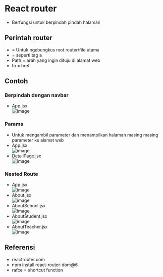 # React router
-	Berfungsi untuk berpindah pindah halaman
## Perintah router
- <BrowserRouter> = Untuk ngebungkus root router/file utama
- <link> = seperti tag a
- Path = arah yang ingin dituju di alamat web
- to = href

## Contoh 
### Berpindah dengan navbar
- App.jsx
<br>![image](https://user-images.githubusercontent.com/85721388/199172060-c940cdd6-9dba-4648-9fbd-d1d1464776f8.png)

### Params 
-	Untuk mengambil parameter dan menampilkan halaman masing masing parameter ke alamat web
-	App.jsx
  <br>![image](https://user-images.githubusercontent.com/85721388/199172074-94c78559-b879-400a-b33d-3f5505612676.png)
- DetailPage.jsx
  <br>![image](https://user-images.githubusercontent.com/85721388/199172095-c508e257-ce32-4d1a-b9b1-4b526e8ebaa6.png)

### Nested Route
-	App.jsx
  <br>![image](https://user-images.githubusercontent.com/85721388/199172118-911d674c-58a7-4dce-9242-3f7660f3fa10.png)
- About.jsx
  <br>![image](https://user-images.githubusercontent.com/85721388/199172132-a7bdef15-77b1-4148-bf8e-ed864a9c2b18.png)
- AboutSchool.jsx
  <br>![image](https://user-images.githubusercontent.com/85721388/199172167-87d6331e-9ace-4d59-ac88-a111e7b082a7.png)
- AboutStudent.jsx
  <br>![image](https://user-images.githubusercontent.com/85721388/199172182-e451f58f-ba4d-41f5-82c5-641458b7f5df.png)
- AboutTeacher.jsx
  <br>![image](https://user-images.githubusercontent.com/85721388/199172214-2d2a45ca-8ed3-4ed4-af08-a9534a327689.png)

## Referensi 
-	reactrouter.com
-	npm install react-router-dom@6
-	rafce = shortcut function

